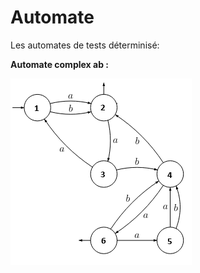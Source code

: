 # Automate

Les automates de tests déterminisé:

**Automate complex ab :**

[![Automate complex ab](./resources/automate_complex_ab.png)](automate_complex_ab.png)

